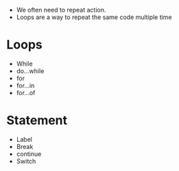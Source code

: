 - We often need to repeat action.
- Loops are a way to repeat the same code multiple time

# Loops
- While
- do...while
- for
- for...in
- for...of

# Statement
- Label
- Break
- continue
- Switch
